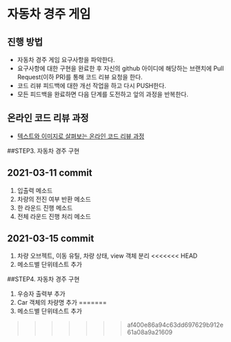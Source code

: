 # 자동차 경주 게임
## 진행 방법
* 자동차 경주 게임 요구사항을 파악한다.
* 요구사항에 대한 구현을 완료한 후 자신의 github 아이디에 해당하는 브랜치에 Pull Request(이하 PR)를 통해 코드 리뷰 요청을 한다.
* 코드 리뷰 피드백에 대한 개선 작업을 하고 다시 PUSH한다.
* 모든 피드백을 완료하면 다음 단계를 도전하고 앞의 과정을 반복한다.

## 온라인 코드 리뷰 과정
* [텍스트와 이미지로 살펴보는 온라인 코드 리뷰 과정](https://github.com/next-step/nextstep-docs/tree/master/codereview)

##STEP3. 자동차 경주 구현
## 2021-03-11 commit
1. 입출력 메소드
2. 차량의 전진 여부 반환 메소드
3. 한 라운드 진행 메소드
4. 전체 라운드 진행 처리 메소드

## 2021-03-15 commit
1. 차량 오브젝트, 이동 유틸, 차량 상태, view 객체 분리
<<<<<<< HEAD
2. 메소드별 단위테스트 추가

##STEP4. 자동차 경주 구현
1. 우승자 출력부 추가
2. Car 객체의 차량명 추가
=======
2. 메소드별 단위테스트 추가
>>>>>>> af400e86a94c63dd697629b912e61a08a9a21609
